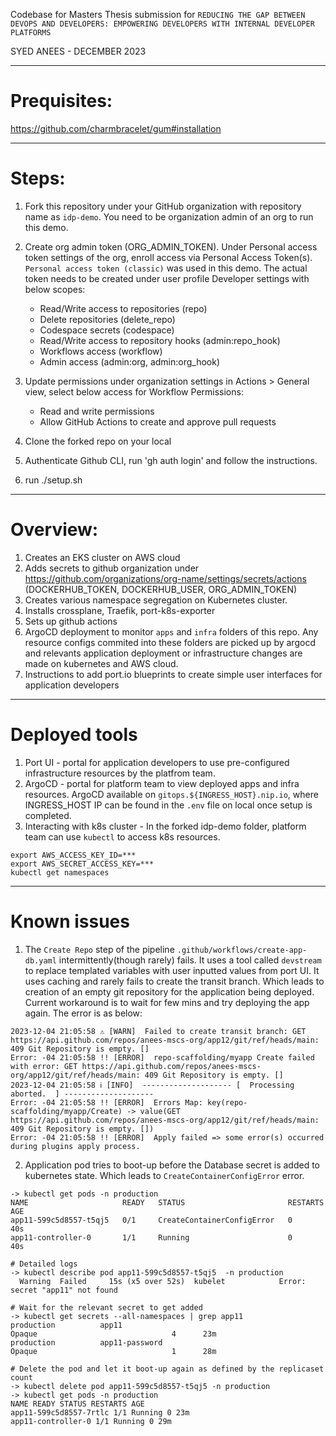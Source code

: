 Codebase for Masters Thesis submission for `REDUCING THE GAP BETWEEN DEVOPS AND DEVELOPERS: EMPOWERING DEVELOPERS WITH INTERNAL DEVELOPER PLATFORMS`

SYED ANEES - DECEMBER 2023

---

# Prequisites:

https://github.com/charmbracelet/gum#installation

---

# Steps:

1. Fork this repository under your GitHub organization with repository name as `idp-demo`. You need to be organization admin of an org to run this demo.

2. Create org admin token (ORG_ADMIN_TOKEN). Under Personal access token settings of the org, enroll access via Personal Access Token(s). `Personal access token (classic)` was used in this demo.
   The actual token needs to be created under user profile Developer settings with below scopes:

   - Read/Write access to repositories (repo)
   - Delete repositories (delete_repo)
   - Codespace secrets (codespace)
   - Read/Write access to repository hooks (admin:repo_hook)
   - Workflows access (workflow)
   - Admin access (admin:org, admin:org_hook)


3. Update permissions under organization settings in Actions > General view,  select below access for Workflow Permissions:

   - Read and write permissions
   - Allow GitHub Actions to create and approve pull requests

4. Clone the forked repo on your local
5. Authenticate Github CLI, run 'gh auth login' and follow the instructions.
6. run ./setup.sh

---

# Overview:

1. Creates an EKS cluster on AWS cloud
2. Adds secrets to github organization under https://github.com/organizations/org-name/settings/secrets/actions (DOCKERHUB_TOKEN, DOCKERHUB_USER, ORG_ADMIN_TOKEN)
3. Creates various namespace segregation on Kubernetes cluster.
4. Installs crossplane, Traefik, port-k8s-exporter
5. Sets up github actions
6. ArgoCD deployment to monitor `apps` and `infra` folders of this repo. Any resource configs commited into these folders are picked up by argocd and relevants application deployment or infrastructure changes are made on kubernetes and AWS cloud.
7. Instructions to add port.io blueprints to create simple user interfaces for application developers

---

# Deployed tools

1. Port UI - portal for application developers to use pre-configured infrastructure resources by the platfrom team.
2. ArgoCD - portal for platform team to view deployed apps and infra resources. ArgoCD available on `gitops.${INGRESS_HOST}.nip.io`, where INGRESS_HOST IP can be found in the `.env` file on local once setup is completed.
3. Interacting with k8s cluster - In the forked idp-demo folder, platform team can use `kubectl` to access k8s resources.

```
export AWS_ACCESS_KEY_ID=***
export AWS_SECRET_ACCESS_KEY=***
kubectl get namespaces
```

---

# Known issues

1. The `Create Repo` step of the pipeline `.github/workflows/create-app-db.yaml` intermittently(though rarely) fails. It uses a tool called `devstream` to replace templated variables with user inputted values from port UI. It uses caching and rarely fails to create the transit branch. Which leads to creation of an empty git repository for the application being deployed.  Current workaround is to wait for few mins and try deploying the app again. The error is as below:

```
2023-12-04 21:05:58 ⚠ [WARN]  Failed to create transit branch: GET https://api.github.com/repos/anees-mscs-org/app12/git/ref/heads/main: 409 Git Repository is empty. []
Error: -04 21:05:58 !! [ERROR]  repo-scaffolding/myapp Create failed with error: GET https://api.github.com/repos/anees-mscs-org/app12/git/ref/heads/main: 409 Git Repository is empty. []
2023-12-04 21:05:58 ℹ [INFO]  -------------------- [  Processing aborted.  ] --------------------
Error: -04 21:05:58 !! [ERROR]  Errors Map: key(repo-scaffolding/myapp/Create) -> value(GET https://api.github.com/repos/anees-mscs-org/app12/git/ref/heads/main: 409 Git Repository is empty. [])
Error: -04 21:05:58 !! [ERROR]  Apply failed => some error(s) occurred during plugins apply process.
```

2. Application pod tries to boot-up before the Database secret is added to kubernetes state. Which leads to
   `CreateContainerConfigError` error.

```
-> kubectl get pods -n production
NAME                     READY   STATUS                       RESTARTS   AGE
app11-599c5d8557-t5qj5   0/1     CreateContainerConfigError   0          40s
app11-controller-0       1/1     Running                      0          40s
```

```
# Detailed logs
-> kubectl describe pod app11-599c5d8557-t5qj5  -n production
  Warning  Failed     15s (x5 over 52s)  kubelet            Error: secret "app11" not found
```

```
# Wait for the relevant secret to get added
-> kubectl get secrets --all-namespaces | grep app11
production          app11                                               Opaque                              4      23m
production          app11-password                                      Opaque                              1      28m
```

```
# Delete the pod and let it boot-up again as defined by the replicaset count
-> kubectl delete pod app11-599c5d8557-t5qj5 -n production
-> kubectl get pods -n production
NAME READY STATUS RESTARTS AGE
app11-599c5d8557-7rtlc 1/1 Running 0 23m
app11-controller-0 1/1 Running 0 29m
```
